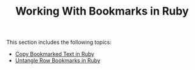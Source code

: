 ﻿---
title: Working With Bookmarks in Ruby
description: "Ruby: working with Bookmarks using Aspose.Words for Java."
type: docs
weight: 20
url: /java/working-with-bookmarks-ruby/
aliases: [/java/working-with-bookmarks-in-ruby/]
---

This section includes the following topics:

- [Copy Bookmarked Text in Ruby](/words/java/copy-bookmarked-text-in-ruby/)
- [Untangle Row Bookmarks in Ruby](/words/java/untangle-row-bookmarks-in-ruby/)

